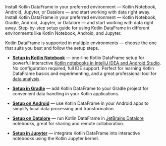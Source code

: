[//]: # (title: Setup Kotlin DataFrame)

<web-summary>
Install Kotlin DataFrame in your preferred environment — Kotlin Notebook, Android, Jupyter, or Datalore 
— and start working with data right away.
</web-summary>

<card-summary>
Install Kotlin DataFrame in your preferred environment — Kotlin Notebook, Gradle, Android, Jupyter, or Datalore 
— and start working with data right away.
</card-summary>

<link-summary>
Step-by-step setup guide for using Kotlin DataFrame in different environments like Kotlin Notebook, Android, and Jupyter.
</link-summary>

Kotlin DataFrame is supported in multiple environments — choose the one that suits you best and follow the setup steps.

- [**Setup in Kotlin Notebook**](SetupKotlinNotebook.md) — one-line Kotlin DataFrame setup for powerful interactive 
[Kotlin notebooks in IntelliJ IDEA and Android Studio](https://kotlinlang.org/docs/kotlin-notebook-overview.html). 
No configuration required, full IDE support.
Perfect for learning Kotlin DataFrame basics and experimenting, and a great professional tool
for [data analysis](https://kotlinlang.org/docs/data-analysis-overview.html).

- [**Setup in Gradle**](SetupGradle.md) — add Kotlin DataFrame to your Gradle project for convenient data handling 
in your Kotlin applications.

- [**Setup on Android**](SetupAndroid.md) — use Kotlin DataFrame in your Android apps to simplify local data processing 
and transformation.

- [**Setup on Datalore**](SetupDatalore.md) — run Kotlin DataFrame in 
[JetBrains Datalore](https://www.jetbrains.com/datalore/) notebooks, 
great for sharing and remote collaboration.

- [**Setup in Jupyter**](SetupJupyter.md) — integrate Kotlin DataFrame 
into interactive notebooks using the Kotlin Jupyter kernel.
